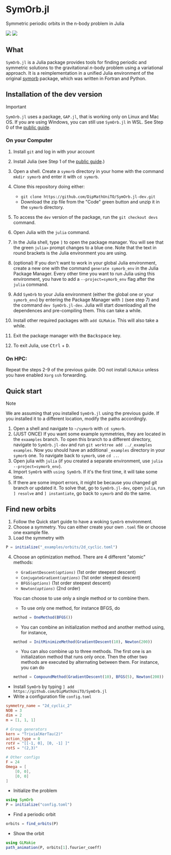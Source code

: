 # SymOrb.jl

Symmetric periodic orbits in the n-body problem in Julia

[![](https://img.shields.io/badge/docs-stable-blue.svg)](https://dipmathunito.github.io/SymOrb.jl/stable/)
[![](https://img.shields.io/badge/docs-dev-blue.svg)](https://dipmathunito.github.io/SymOrb.jl/dev/)

## What

`SymOrb.jl` is a Julia package provides tools for finding periodic and symmetric solutions to the gravitational $n$-body problem using a variational approach. It is a reimplementation in a unified Julia environment of the original [symorb](https://github.com/dlfer/symorb) package, which was written in Fortran and Python.

## Installation of the dev version
> [!IMPORTANT]
> `SymOrb.jl` uses a package, `GAP.jl`, that is working only on Linux and Mac OS. If you are using Windows, you can still use `SymOrb.jl` in WSL. See Step 0 of the [public guide](https://dipmathunito.github.io/SymOrb.jl/dev/installation/).

### On your Computer
1) Install `git` and log in with your account 
4) Install Julia (see Step 1 of the [public guide](https://dipmathunito.github.io/SymOrb.jl/dev/installation/).)
3) Open a shell. Create a `symorb` directory in your home with the command `mkdir symorb` and enter it with `cd symorb`.
2) Clone this repository doing either:
    - `git clone https://github.com/DipMathUniTO/SymOrb.jl-dev.git`
    - Download the zip file from the "Code" green button and unzip it in the `symorb` directory.
3) To access the `dev` version of the package, run the `git checkout devs` command.

6) Open Julia with the `julia` command.
7) In the Julia shell, type `]` to open the package manager. You will see that the green `julia>` prompt changes to a blue one. Note that the text in round brackets is the Julia environment you are using. 
8) (optional) If you don't want to work in your global Julia environment, create a new one with the command `generate symorb_env` in the  Julia Package Manager. Every other time you want to run Julia using this environment, you have to add a `--project=symorb_env` flag after the `julia` command.
9) Add `SymOrb` to your Julia environment (either the global one or your `symorb_env`) by entering the Package Manager with  `]` (see step 7) and the command `dev SymOrb.jl-dev`. Julia will start downloading all the dependences and pre-compiling them. This can take a while.
10) Install other required packages with `add GLMakie`. This will also take a while.
11) Exit the package manager with the <kbd>Backspace</kbd>  key.
12) To exit Julia, use <kbd>Ctrl</kbd> + <kbd>D</kbd>.

 
### On HPC:
Repeat the steps 2-9 of the previous guide. DO not install `GLMakie` unless you have enabled `Xorg` `ssh` forwarding.

## Quick start
> [!NOTE]
> We are assuming that you installed `SymOrb.jl` using the previous guide. If you installed it to a different location, modify the paths accordingly.

1) Open a shell and navigate to `~/symorb` with `cd symorb`.
2) (JUST ONCE) If you want some example symmetries, they are located in the `exaamples` branch. To open this branch to a different directory, navigate to `SymOrb.jl-dev` and run `git worktree add ../_examples examples`. Now you should have an additional `_examples` directory in your `symorb` one. To navigate back to `symorb`, use `cd ..`.
3) Open julia with `julia` (if you created a separate environment, use `julia --project=symorb_env`).
4) Import `SymOrb` with `using SymOrb`. If it's the first time, it will take some time.
5) If there are some import errors, it might be because you changed git branch or updated it. To solve that, go to `SymOrb.jl-dev`, open `julia`, run `] resolve` and `] instantiate`, go back to `symorb` and do the same. 

## Find new orbits
1) Follow the Quick start guide to have a woking `SymOrb` environment.
2) Choose a symmetry. You can either create your own `.toml` file or choose one example file. 
3) Load the symmetry with 
```julia
P = initialize("_examples/orbits/2d_cyclic.toml")
```
4) Choose an optimization method. There are 4 different "atomic" methods:
    - `GradientDescent(`*`options`*`)` (1st order steepest descent)
    - `ConjugateGradient(`*`options`*`)` (1st order steepest descent)
    - `BFGS(`*`options`*`)` (1st order steepest descent)
    - `Newton(`*`options`*`)` (2nd order)
    
    You can choose to use only a single method or to combine them.
    - To use only one method, for instance BFGS, do 
    ```julia 
    method = OneMethod(BFGS())
    ```
    - You can combine an initialization method and another method using, for instance, 
    ```julia
    method = InitMinimizeMethod(GradientDescent(10), Newton(200))
    ```
    - You can also combine up to three methods. The first one is an initialization method that runs only once. Then the other two methods are executed by alternating between them. For instance, you can do 
    ```julia 
    method = CompoundMethod(GradientDescent(10), BFGS(5), Newton(200))
    ``` 
    
- Install `SymOrb` by typing `] add https://github.com/DipMathUniTO/SymOrb.jl`
- Write a configuration file `config.toml` 
```toml
symmetry_name = "2d_cyclic_2"
NOB = 3
dim = 2
m = [1, 1, 1]

# Group generators
kern = "TrivialKerTau(2)"
action_type = 0
rotV = "[[-1, 0], [0, -1] ]"
rotS = "(2,3)"

# Other configs
F = 24
Omega = [
    [0, 0],
    [0, 0]
]
```
- Initialize the problem
```julia
using SymOrb
P = initialize("config.toml")
```
- Find a periodic orbit
```julia
orbits = find_orbits(P)
```
- Show the orbit
```julia
using GLMakie
path_animation(P, orbits[1].fourier_coeff)
```